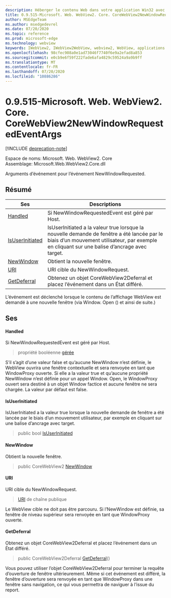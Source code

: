 ```yaml
---
description: Héberger le contenu Web dans votre application Win32 avec le contrôle Microsoft Edge WebView2
title: 0.9.515-Microsoft. Web. WebView2. Core. CoreWebView2NewWindowRequestedEventArgs
author: MSEdgeTeam
ms.author: msedgedevrel
ms.date: 07/20/2020
ms.topic: reference
ms.prod: microsoft-edge
ms.technology: webview
keywords: IWebView2, IWebView2WebView, webview2, WebView, applications Win32, Win32, Edge, ICoreWebView2, ICoreWebView2Controller, contrôle de navigateur, html Edge
ms.openlocfilehash: 98cfec908a0e1ad73046f7740f6e9a2efad8a853
ms.sourcegitcommit: e0cb9e6f59f222fade6afa4829c59524a9a9b9ff
ms.translationtype: MT
ms.contentlocale: fr-FR
ms.lasthandoff: 07/20/2020
ms.locfileid: "10886286"
---
```

# 0.9.515-Microsoft. Web. WebView2. Core. CoreWebView2NewWindowRequestedEventArgs 

[!INCLUDE [deprecation-note](../../includes/deprecation-note.md)]

Espace de noms: Microsoft. Web. WebView2. Core \
Assemblage: Microsoft.Web.WebView2.Core.dll

Arguments d’événement pour l’événement NewWindowRequested.

## Résumé

 Ses                        | Descriptions
--------------------------------|---------------------------------------------
[Handled](#handled) | Si NewWindowRequestedEvent est géré par Host.
[IsUserInitiated](#isuserinitiated) | IsUserInitiated a la valeur true lorsque la nouvelle demande de fenêtre a été lancée par le biais d’un mouvement utilisateur, par exemple en cliquant sur une balise d’ancrage avec target.
[NewWindow](#newwindow) | Obtient la nouvelle fenêtre.
[URI](#uri) | URI cible du NewWindowRequest.
[GetDeferral](#getdeferral) | Obtenez un objet CoreWebView2Deferral et placez l’événement dans un État différé.

L’événement est déclenché lorsque le contenu de l’affichage WebView est demandé à une nouvelle fenêtre (via Window. Open () et ainsi de suite.)

## Ses

#### Handled 

Si NewWindowRequestedEvent est géré par Host.

> propriété booléenne [gérée](#handled)

S’il s’agit d’une valeur false et qu’aucune NewWindow n’est définie, le WebView ouvrira une fenêtre contextuelle et sera renvoyée en tant que WindowProxy ouverte. Si elle a la valeur true et qu’aucune propriété NewWindow n’est définie pour un appel Window. Open, le WindowProxy ouvert sera destiné à un objet Window factice et aucune fenêtre ne sera chargée. La valeur par défaut est false.

#### IsUserInitiated 

IsUserInitiated a la valeur true lorsque la nouvelle demande de fenêtre a été lancée par le biais d’un mouvement utilisateur, par exemple en cliquant sur une balise d’ancrage avec target.

> public bool [IsUserInitiated](#isuserinitiated)

#### NewWindow 

Obtient la nouvelle fenêtre.

> public CoreWebView2 [NewWindow](#newwindow)

#### URI 

URI cible du NewWindowRequest.

> [URI](#uri) de chaîne publique

Le WebView cible ne doit pas être parcouru. Si l’NewWindow est définie, sa fenêtre de niveau supérieur sera renvoyée en tant que WindowProxy ouverte.

#### GetDeferral 

Obtenez un objet CoreWebView2Deferral et placez l’événement dans un État différé.

> public CoreWebView2Deferral [GetDeferral](#getdeferral)()

Vous pouvez utiliser l’objet CoreWebView2Deferral pour terminer la requête d’ouverture de fenêtre ultérieurement. Même si cet événement est différé, la fenêtre d’ouverture sera renvoyée en tant que WindowProxy dans une fenêtre sans navigation, ce qui vous permettra de naviguer à l’issue du report.

